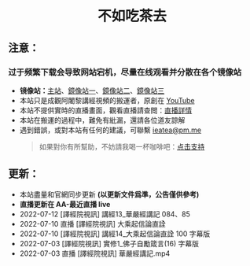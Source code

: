 # <div align = "center">不如吃茶去</div>

## 注意：
### 过于频繁下载会导致网站宕机，尽量在线观看并分散在各个镜像站

- **镜像站：**[主站](https://www.zentea.cc)、[鏡像站一](https://zentea.cc)、[鏡像站二](https://v.zentea.cc)、[鏡像站三](https://tv.zentea.cc)
- 本站只是成觀阿闍黎講經視頻的搬運者，原創在 [YouTube](https://www.youtube.com/user/abtempleorg)
- 本站不提供實時的直播畫面，觀看直播請查閲：[直播詳情](https://www.abtemple.org/index.php?route=information/information&information_id=10)
- 本站在搬運的過程中，難免有紕漏，還請各位道友諒解
- 遇到錯誤，或對本站有任何的建議，可聯繫 <ieatea@pm.me>
  > 如果對你有所幫助，不妨請我喝一杯咖啡吧：[点击支持](https://donate.zentea.cc)

## 更新：

- 本站盡量和官網同步更新 **(以更新文件爲準，公告僅供參考)**
- **直播更新在 AA-最近直播 live**
- 2022-07-12 [譯經院視訊] 講經13_華嚴經講記 084、85
- 2022-07-10 直播 [譯經院視訊] 大乘起信論直詮
- 2022-07-10 [譯經院視訊] 講經14_大乘起信論直詮 100 字幕版
- 2022-07-03 [譯經院視訊] 實修1_佛子自勵箴言(16) 字幕版
- 2022-07-03 直播 [譯經院視訊] 華嚴經講記.mp4
